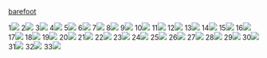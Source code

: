 [barefoot](barefoot/barefoot.md)

1![](https://cdn.discordapp.com/attachments/970867194810490933/1006869389804568616/2a6d4afc.webp)
2![](https://cdn.discordapp.com/attachments/970867194810490933/1006869390345654302/4ca669be.webp)
3![](https://cdn.discordapp.com/attachments/970867194810490933/1006869390681182320/9a838bb4.webp)
4![](https://cdn.discordapp.com/attachments/970867194810490933/1006869391012540488/46b0791d.webp)
5![](https://cdn.discordapp.com/attachments/970867194810490933/1006869391675248731/53c77039.webp)
6![](https://cdn.discordapp.com/attachments/970867194810490933/1006869392061108254/15379c2b.webp)
7![](https://cdn.discordapp.com/attachments/970867194810490933/1006869392501518426/43340b92.webp)
8![](https://cdn.discordapp.com/attachments/970867194810490933/1006869750091092038/c980e4b5.webp)
9![](https://cdn.discordapp.com/attachments/970867194810490933/1006869750439231550/db9691d4.webp)
10![](https://cdn.discordapp.com/attachments/970867194810490933/1006869751345205280/de336029.webp)
11![](https://cdn.discordapp.com/attachments/970867194810490933/1006869751676538950/e8db5fcf.webp)
12![](https://cdn.discordapp.com/attachments/970867194810490933/1006869752167288873/fb7254dc.webp)
13![](https://cdn.discordapp.com/attachments/970867194810490933/1006869752846762004/bf0e3610.webp)
14![](https://cdn.discordapp.com/attachments/970867194810490933/1006917962738962473/bc22b5de.webp)
15![](https://cdn.discordapp.com/attachments/970867194810490933/1006917963074502676/3b6f58ad.webp)
16![](https://cdn.discordapp.com/attachments/970867194810490933/1006917964001452032/de336029.webp)
17![](https://cdn.discordapp.com/attachments/970867194810490933/1006917964618010644/2a6d4afc.webp)
18![](https://cdn.discordapp.com/attachments/970867194810490933/1006917967105232957/99ce19b9.webp)
19![](https://cdn.discordapp.com/attachments/970867194810490933/1006918041642209420/658bbef0.webp)
20![](https://cdn.discordapp.com/attachments/970867194810490933/1006918042049073203/6b3c4763.webp)
21![](https://cdn.discordapp.com/attachments/970867194810490933/1006918044897001524/cdf0b152.webp)
22![](https://cdn.discordapp.com/attachments/970867194810490933/1006918045412888717/b270470c.webp)
23![](https://cdn.discordapp.com/attachments/970867194810490933/1006918046046232687/78272551.webp)
24![](https://cdn.discordapp.com/attachments/970867194810490933/1006918046805409872/a7775a88.webp)
25![](https://cdn.discordapp.com/attachments/970867194810490933/1006918047312924703/46a11186.webp)
26![](https://cdn.discordapp.com/attachments/970867194810490933/1006918048864817252/c8f2d3ff.webp)
27![](https://cdn.discordapp.com/attachments/970867194810490933/1006918049452007545/f7d66e9f.webp)
28![](https://cdn.discordapp.com/attachments/970867194810490933/1006918050018230392/e6b3c16b.webp)
29![](https://cdn.discordapp.com/attachments/970867194810490933/1006918075003707402/o0240032013000457139.jpg)
30![](https://cdn.discordapp.com/attachments/970867194810490933/1006918075217629316/4087d530.webp)
31![](https://cdn.discordapp.com/attachments/970867194810490933/1006918075540570134/e2643a9e.webp)
32![](https://cdn.discordapp.com/attachments/970867194810490933/1006918075838373939/5fe4500c.webp)
33![](https://cdn.discordapp.com/attachments/970867194810490933/1006918076211679323/4d6f983b.webp)
